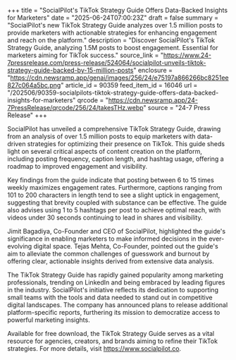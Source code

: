 +++
title = "SocialPilot's TikTok Strategy Guide Offers Data-Backed Insights for Marketers"
date = "2025-06-24T07:00:23Z"
draft = false
summary = "SocialPilot's new TikTok Strategy Guide analyzes over 1.5 million posts to provide marketers with actionable strategies for enhancing engagement and reach on the platform."
description = "Discover SocialPilot's TikTok Strategy Guide, analyzing 1.5M posts to boost engagement. Essential for marketers aiming for TikTok success."
source_link = "https://www.24-7pressrelease.com/press-release/524064/socialpilot-unveils-tiktok-strategy-guide-backed-by-15-million-posts"
enclosure = "https://cdn.newsramp.app/genai/images/256/24/e75197a866266bc8251ee827c064a5bc.png"
article_id = 90359
feed_item_id = 16046
url = "/202506/90359-socialpilots-tiktok-strategy-guide-offers-data-backed-insights-for-marketers"
qrcode = "https://cdn.newsramp.app/24-7PressRelease/qrcode/256/24/takesTHz.webp"
source = "24-7 Press Release"
+++

<p>SocialPilot has unveiled a comprehensive TikTok Strategy Guide, drawing from an analysis of over 1.5 million posts to equip marketers with data-driven strategies for optimizing their presence on TikTok. This guide sheds light on several critical aspects of content creation on the platform, including posting frequency, caption length, and hashtag usage, offering a roadmap to improved engagement and visibility.</p><p>Key findings from the guide indicate that posting between 6 to 15 times weekly maximizes engagement rates. Furthermore, captions ranging from 101 to 200 characters in length tend to see a slight uptick in engagement, suggesting that brevity coupled with substance can be effective. The guide also advises using 1 to 5 hashtags per post to achieve optimal reach, with videos under 30 seconds continuing to lead in shares and visibility.</p><p>Jimit Bagadiya, Co-Founder and CEO of SocialPilot, highlighted the guide's significance in enabling marketers to make informed decisions in the ever-evolving digital space. Tejas Mehta, Co-Founder, pointed out the guide's aim to alleviate the common challenges of guesswork and burnout by offering clear, actionable insights derived from extensive data analysis.</p><p>The TikTok Strategy Guide has rapidly gained popularity among marketing professionals, trending on LinkedIn and being embraced by leading figures in the industry. SocialPilot's initiative reflects its dedication to supporting small teams with the tools and data needed to stand out in competitive digital landscapes. The company has announced plans to release additional platform-specific reports, furthering its mission to democratize access to powerful marketing insights.</p><p>Available for free download, the TikTok Strategy Guide serves as a vital resource for agencies, creators, and brands aiming to refine their TikTok strategies. For more details, visit <a href='https://www.socialpilot.co' rel='nofollow' target='_blank'>https://www.socialpilot.co</a>.</p>
